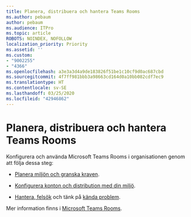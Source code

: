 ```yaml
---
title: Planera, distribuera och hantera Teams Rooms
ms.author: pebaum
author: pebaum
ms.audience: ITPro
ms.topic: article
ROBOTS: NOINDEX, NOFOLLOW
localization_priority: Priority
ms.assetid: ''
ms.custom:
- "9002255"
- "4366"
ms.openlocfilehash: a3e3a3d4a9de183826f51be1c10cf9d0ac687cbd
ms.sourcegitcommit: 4f7ff981bbb3a98663cd164d0a10bb082cdf7ec9
ms.translationtype: HT
ms.contentlocale: sv-SE
ms.lasthandoff: 03/25/2020
ms.locfileid: "42946862"
---
```

# <a name="plan-deploy-and-manage-teams-rooms"></a>Planera, distribuera och hantera Teams Rooms

Konfigurera och använda Microsoft Teams Rooms i organisationen genom att följa dessa steg: 

- [Planera miljön och granska kraven](https://docs.microsoft.com/microsoftteams/rooms/rooms-plan).

- [Konfigurera konton och distribution med din miljö](https://docs.microsoft.com/microsoftteams/rooms/rooms-deploy).

- [Hantera, felsök](https://docs.microsoft.com/microsoftteams/rooms/rooms-manage#troubleshooting) och tänk på [kända problem](https://docs.microsoft.com/microsoftteams/rooms/known-issues). 

Mer information finns i [Microsoft Teams Rooms](https://docs.microsoft.com/microsoftteams/rooms/).
